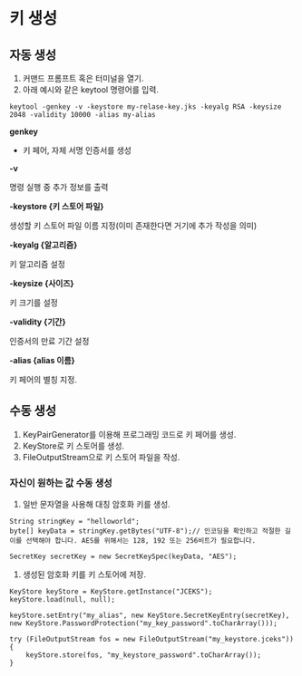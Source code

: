 # 키 생성

## **자동 생성**

1. 커맨드 프롬프트 혹은 터미널을 열기.
2. 아래 예시와 같은 keytool 명령어를 입력.

`keytool -genkey -v -keystore my-relase-key.jks -keyalg RSA -keysize 2048 -validity 10000 -alias my-alias`

**genkey**

- 키 페어, 자체 서명 인증서를 생성

**-v**

명령 실행 중 추가 정보를 출력

**-keystore {키 스토어 파일}**

생성할 키 스토어 파일 이름 지정(이미 존재한다면 거기에 추가 작성을 의미)

**-keyalg {알고리즘}**

키 알고리즘 설정

**-keysize {사이즈}**

키 크기를 설정

**-validity {기간}**

인증서의 만료 기간 설정

**-alias {alias 이름}**

키 페어의 별칭 지정.

## **수동 생성**

1. KeyPairGenerator를 이용해 프로그래밍 코드로 키 페어를 생성.
2. KeyStore로 키 스토어를 생성.
3. FileOutputStream으로 키 스토어 파일을 작성.

### 자신이 원하는 값 수동 생성

1. 일반 문자열을 사용해 대칭 암호화 키를 생성.

```
String stringKey = "helloworld";
byte[] keyData = stringKey.getBytes("UTF-8");// 인코딩을 확인하고 적절한 길이를 선택해야 합니다. AES를 위해서는 128, 192 또는 256비트가 필요합니다.

SecretKey secretKey = new SecretKeySpec(keyData, "AES");
```

1. 생성된 암호화 키를 키 스토어에 저장.

```
KeyStore keyStore = KeyStore.getInstance("JCEKS");
keyStore.load(null, null);

keyStore.setEntry("my_alias", new KeyStore.SecretKeyEntry(secretKey), new KeyStore.PasswordProtection("my_key_password".toCharArray()));

try (FileOutputStream fos = new FileOutputStream("my_keystore.jceks")) {
    keyStore.store(fos, "my_keystore_password".toCharArray());
}
```